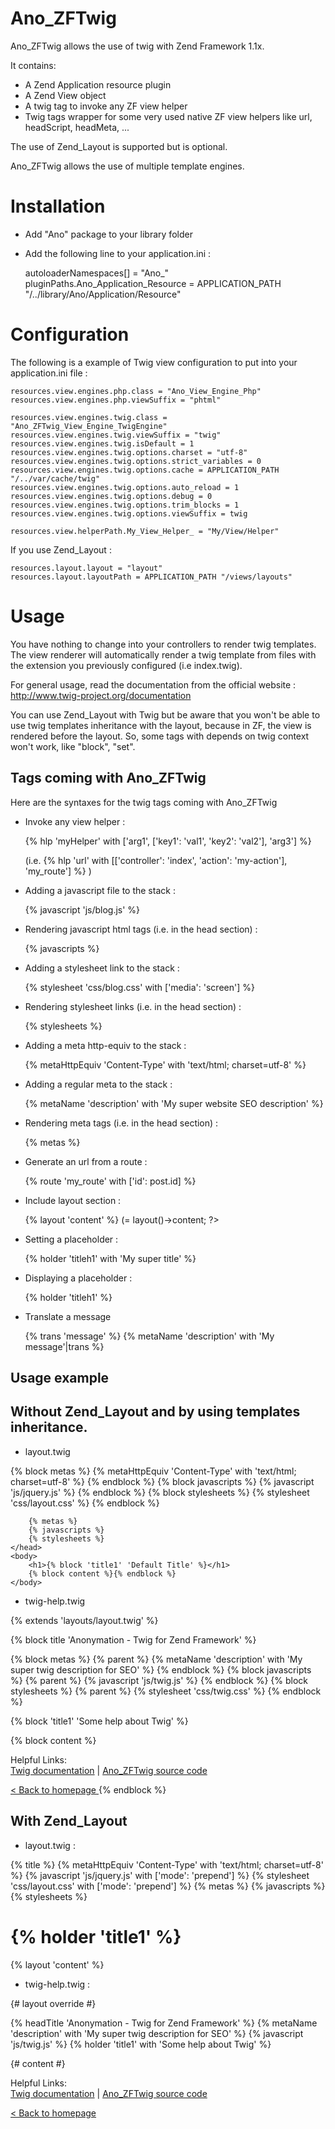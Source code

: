 Ano_ZFTwig
==========

Ano_ZFTwig allows the use of twig with Zend Framework 1.1x.

It contains:

* A Zend Application resource plugin
* A Zend View object
* A twig tag to invoke any ZF view helper
* Twig tags wrapper for some very used native ZF view helpers like url, headScript, headMeta, ...

The use of Zend_Layout is supported but is optional.

Ano_ZFTwig allows the use of multiple template engines.

Installation
============

* Add "Ano" package to your library folder
* Add the following line to your application.ini :

    autoloaderNamespaces[] = "Ano_"
    pluginPaths.Ano_Application_Resource = APPLICATION_PATH "/../library/Ano/Application/Resource"
	


Configuration
=============

The following is a example of Twig view configuration to put into your application.ini file :

    resources.view.engines.php.class = "Ano_View_Engine_Php"
    resources.view.engines.php.viewSuffix = "phtml"

    resources.view.engines.twig.class = "Ano_ZFTwig_View_Engine_TwigEngine"
    resources.view.engines.twig.viewSuffix = "twig"
    resources.view.engines.twig.isDefault = 1
    resources.view.engines.twig.options.charset = "utf-8"
    resources.view.engines.twig.options.strict_variables = 0
    resources.view.engines.twig.options.cache = APPLICATION_PATH "/../var/cache/twig"
    resources.view.engines.twig.options.auto_reload = 1
    resources.view.engines.twig.options.debug = 0
    resources.view.engines.twig.options.trim_blocks = 1
    resources.view.engines.twig.options.viewSuffix = twig

    resources.view.helperPath.My_View_Helper_ = "My/View/Helper"


If you use Zend_Layout :

    resources.layout.layout = "layout" 
    resources.layout.layoutPath = APPLICATION_PATH "/views/layouts"
	

Usage
=====

You have nothing to change into your controllers to render twig templates.
The view renderer will automatically render a twig template from files with the extension you previously configured (i.e index.twig).

For general usage, read the documentation from the official website : http://www.twig-project.org/documentation

You can use Zend_Layout with Twig but be aware that you won't be able to use twig templates inheritance with the layout, because in ZF, the view is rendered before the layout. So, some tags with depends on twig context won't work, like "block", "set".


Tags coming with Ano_ZFTwig
---------------------------

Here are the syntaxes for the twig tags coming with Ano_ZFTwig

* Invoke any view helper :

    {% hlp 'myHelper' with ['arg1', ['key1': 'val1', 'key2': 'val2'], 'arg3'] %}
	
    (i.e. {% hlp 'url' with [['controller': 'index', 'action': 'my-action'], 'my_route'] %} )
	
* Adding a javascript file to the stack :

    {% javascript 'js/blog.js' %}
	
* Rendering javascript html tags (i.e. in the head section) :

    {% javascripts %}
	
* Adding a stylesheet link to the stack :

    {% stylesheet 'css/blog.css' with ['media': 'screen'] %}

* Rendering stylesheet links (i.e. in the head section) :

    {% stylesheets %}
	
* Adding a meta http-equiv to the stack :

    {% metaHttpEquiv 'Content-Type' with 'text/html; charset=utf-8' %}
	
* Adding a regular meta to the stack :
	
    {% metaName 'description' with 'My super website SEO description' %}
	
* Rendering meta tags (i.e. in the head section) :

    {% metas %}
	
* Generate an url from a route :

    {% route 'my_route' with ['id': post.id] %}

* Include layout section :

    {% layout 'content' %} (= <?php echo $this->layout()->content; ?>

* Setting a placeholder :

    {% holder 'titleh1' with 'My super title' %}

* Displaying a placeholder :
    
    {% holder 'titleh1' %}

* Translate a message

    {% trans 'message' %}
    {% metaName 'description' with 'My message'|trans %}


Usage example
-------------

## Without Zend_Layout and by using templates inheritance.

* layout.twig

<!DOCTYPE HTML> 
<html> 
    <head> 
        <title>{% block title 'Default title' %}</title>
        {% block metas %}
            {% metaHttpEquiv 'Content-Type' with 'text/html; charset=utf-8' %}
        {% endblock %}
        {% block javascripts %}
            {% javascript 'js/jquery.js' %}
        {% endblock %}
        {% block stylesheets %}
            {% stylesheet 'css/layout.css' %}
        {% endblock %}

        {% metas %} 
        {% javascripts %} 
        {% stylesheets %} 
    </head> 
    <body> 
        <h1>{% block 'title1' 'Default Title' %}</h1>
        {% block content %}{% endblock %}
    </body> 
</html>

* twig-help.twig

{% extends 'layouts/layout.twig' %}

{% block title 'Anonymation - Twig for Zend Framework' %}

{% block metas %}
    {% parent %}
    {% metaName 'description' with 'My super twig description for SEO' %}
{% endblock %}
{% block javascripts %}
    {% parent %}
    {% javascript 'js/twig.js' %}
{% endblock %}
{% block stylesheets %}
    {% parent %}
    {% stylesheet 'css/twig.css' %}
{% endblock %}

{% block 'title1' 'Some help about Twig' %}

{% block content %}
    <div id="more-information"> 
        <p> 
            Helpful Links: <br /> 
            <a href="http://www.twig-project.org/documentation">Twig documentation</a> | 
            <a href="http://github.com/benjamindulau/Ano_ZFTwig">Ano_ZFTwig source code</a> 
        </p>
    </div> 
    <a href="{% route 'default' with ['controller': 'index', 'action': 'index'] %}"> 
        &lt; Back to homepage 
    </a> 
{% endblock %}

## With Zend_Layout

* layout.twig :

<!DOCTYPE HTML> 
<html> 
    <head> 
        {% title %} 
        {% metaHttpEquiv 'Content-Type' with 'text/html; charset=utf-8' %} 
        {% javascript 'js/jquery.js' with ['mode': 'prepend'] %} 
        {% stylesheet 'css/layout.css' with ['mode': 'prepend'] %}
        <base href="{% hlp 'serverUrl' %}/{% hlp 'baseUrl' %}" />
        {% metas %} 
        {% javascripts %} 
        {% stylesheets %} 
    </head> 
    <body> 
        <h1>{% holder 'title1' %}</h1> 
        {% layout 'content' %} 
    </body> 
</html>

* twig-help.twig :

{# layout override #} 

{% headTitle 'Anonymation - Twig for Zend Framework' %}
{% metaName 'description' with 'My super twig description for SEO' %}
{% javascript 'js/twig.js' %} 
{% holder 'title1' with 'Some help about Twig' %} 

{# content #} 
   <div id="more-information"> 
        <p> 
            Helpful Links: <br />
            <a href="http://www.twig-project.org/documentation">Twig documentation</a> | 
            <a href="http://github.com/benjamindulau/Ano_ZFTwig">Ano_ZFTwig source code</a> 
        </p> 
    </div> 
    <a href="{% route 'default' with ['controller': 'index', 'action': 'index'] %}"> 
        &lt; Back to homepage 
    </a>